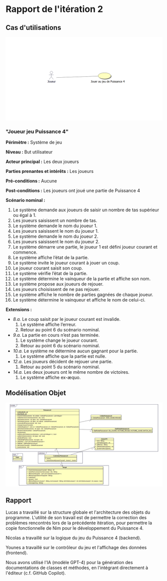 # Rapport de l'itération 2

## Cas d'utilisations

![UC](uc_iteration2.png)

### "Joueur jeu Puissance 4"

**Périmètre :** Système de jeu

**Niveau :** But utilisateur

**Acteur principal :** Les deux joueurs

**Parties prenantes et intérêts :** Les joueurs

**Pré-conditions :** Aucune

**Post-conditions :** Les joueurs ont joué une partie de Puissance 4

**Scénario nominal :**

1. Le système demande aux joueurs de saisir un nombre de tas supérieur
   ou égal à 1.
2. Les joueurs saisissent un nombre de tas.
3. Le système demande le nom du joueur 1.
4. Les joueurs saisissent le nom du joueur 1.
5. Le système demande le nom du joueur 2.
6. Les joueurs saisissent le nom du joueur 2.
7. Le système démarre une partie, le joueur 1 est défini joueur courant
   et commence.
8. Le système affiche l’état de la partie.
9. Le système invite le joueur courant à jouer un coup.
10. Le joueur courant saisit son coup.
11. Le système vérifie l’état de la partie.
12. Le système détermine le vainqueur de la partie et affiche son nom.
13. Le système propose aux joueurs de rejouer.
14. Les joueurs choisissent de ne pas rejouer.
15. Le système affiche le nombre de parties gagnées de chaque joueur.
16. Le système détermine le vainqueur et affiche le nom de celui-ci.

**Extensions :**

- *8.a.* Le coup saisit par le joueur courant est invalide.
    1. Le système affiche l’erreur.
    2. Retour au point 6 du scénario nominal.
- *9.a.* La partie en cours n’est pas terminée.
    1. Le système change le joueur courant.
    2. Retour au point 6 du scénario nominal.
- *10.a.* Le système ne détermine aucun gagnant pour la partie.
    1. Le système affiche que la partie est nulle.
- *12.a.* Les joueurs décident de rejouer une partie.
    1. Retour au point 5 du scénario nominal.
- *14.a.* Les deux joueurs ont le même nombre de victoires.
    1. Le système affiche ex-æquo.

## Modélisation Objet

![MO](mo_iteration2.png)

## Rapport

Lucas a travaillé sur la structure globale et l'architecture des objets du
programme. L'utilité de son travail est de permettre la correction des
problèmes rencontrés lors de la précédente itération, pour permettre la copie
fonctionnelle de Nim pour le développement du Puissance 4.

Nicolas a travaillé sur la logique du jeu du Puissance 4 (backend).

Younes a travaillé sur le contrôleur du jeu et l'affichage des données
(frontend).

Nous avons utilisé l'IA (modèle GPT-4) pour la génération des documentations de
classes et méthodes, en l'intégrant directement à l'éditeur (c.f. GitHub
Copilot).